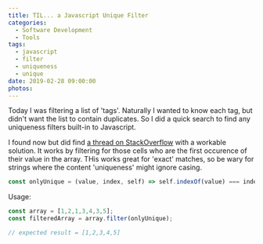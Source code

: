 ```yaml
---
title: TIL... a Javascript Unique Filter
categories:
  - Software Development
  - Tools
tags:
  - javascript
  - filter
  - uniqueness
  - unique
date: 2019-02-28 09:00:00
photos:
---
```


Today I was filtering a list of 'tags'. Naturally I wanted to know each tag, but didn't want the list to contain duplicates. So I did a quick search to find any uniqueness filters built-in to Javascript.

I found now but did find [a thread on StackOverflow](https://stackoverflow.com/questions/1960473/get-all-unique-values-in-a-javascript-array-remove-duplicates#14438954) with a workable solution. It works by filtering for those cells who are the first occurence of their value in the array. THis works great for 'exact' matches, so be wary for strings where the content 'uniqueness' might ignore casing.

```javascript
const onlyUnique = (value, index, self) => self.indexOf(value) === index;
```

Usage:
```javascript
const array = [1,2,1,3,4,3,5];
const filteredArray = array.filter(onlyUnique);

// expected result = [1,2,3,4,5]
```
